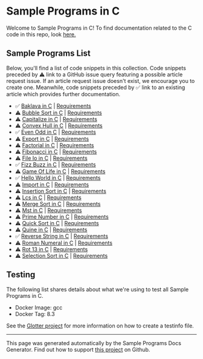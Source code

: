 # Sample Programs in C

Welcome to Sample Programs in C! To find documentation related to the C code in this repo, look [here.](https://sample-programs.therenegadecoder.com/languages/c)

## Sample Programs List

Below, you'll find a list of code snippets in this collection. Code snippets preceded by :warning: link to a GitHub issue query featuring a possible article request issue. If an article request issue doesn't exist, we encourage you to create one. Meanwhile, code snippets preceded by :white_check_mark: link to an existing article which provides further documentation.

- :white_check_mark: [Baklava in C](https://sample-programs.therenegadecoder.com/projects/baklava/c) | [Requirements](https://sample-programs.therenegadecoder.com/projects/baklava)
- :warning: [Bubble Sort in C](https://github.com//TheRenegadeCoder/sample-programs-website/issues?utf8=%E2%9C%93&q=is%3Aissue+is%3Aopen+bubble+sort+c) | [Requirements](https://sample-programs.therenegadecoder.com/projects/bubble-sort)
- :warning: [Capitalize in C](https://github.com//TheRenegadeCoder/sample-programs-website/issues?utf8=%E2%9C%93&q=is%3Aissue+is%3Aopen+capitalize+c) | [Requirements](https://sample-programs.therenegadecoder.com/projects/capitalize)
- :warning: [Convex Hull in C](https://github.com//TheRenegadeCoder/sample-programs-website/issues?utf8=%E2%9C%93&q=is%3Aissue+is%3Aopen+convex+hull+c) | [Requirements](https://sample-programs.therenegadecoder.com/projects/convex-hull)
- :white_check_mark: [Even Odd in C](https://sample-programs.therenegadecoder.com/projects/even-odd/c) | [Requirements](https://sample-programs.therenegadecoder.com/projects/even-odd)
- :warning: [Export in C](https://github.com//TheRenegadeCoder/sample-programs-website/issues?utf8=%E2%9C%93&q=is%3Aissue+is%3Aopen+export+c) | [Requirements](https://sample-programs.therenegadecoder.com/projects/import-export)
- :warning: [Factorial in C](https://github.com//TheRenegadeCoder/sample-programs-website/issues?utf8=%E2%9C%93&q=is%3Aissue+is%3Aopen+factorial+c) | [Requirements](https://sample-programs.therenegadecoder.com/projects/factorial)
- :warning: [Fibonacci in C](https://github.com//TheRenegadeCoder/sample-programs-website/issues?utf8=%E2%9C%93&q=is%3Aissue+is%3Aopen+fibonacci+c) | [Requirements](https://sample-programs.therenegadecoder.com/projects/fibonacci)
- :warning: [File Io in C](https://github.com//TheRenegadeCoder/sample-programs-website/issues?utf8=%E2%9C%93&q=is%3Aissue+is%3Aopen+file+io+c) | [Requirements](https://sample-programs.therenegadecoder.com/projects/file-io)
- :white_check_mark: [Fizz Buzz in C](https://sample-programs.therenegadecoder.com/projects/fizz-buzz/c) | [Requirements](https://sample-programs.therenegadecoder.com/projects/fizz-buzz)
- :warning: [Game Of Life in C](https://github.com//TheRenegadeCoder/sample-programs-website/issues?utf8=%E2%9C%93&q=is%3Aissue+is%3Aopen+game+of+life+c) | [Requirements](https://sample-programs.therenegadecoder.com/projects/game-of-life)
- :white_check_mark: [Hello World in C](https://sample-programs.therenegadecoder.com/projects/hello-world/c) | [Requirements](https://sample-programs.therenegadecoder.com/projects/hello-world)
- :warning: [Import in C](https://github.com//TheRenegadeCoder/sample-programs-website/issues?utf8=%E2%9C%93&q=is%3Aissue+is%3Aopen+import+c) | [Requirements](https://sample-programs.therenegadecoder.com/projects/import-export)
- :warning: [Insertion Sort in C](https://github.com//TheRenegadeCoder/sample-programs-website/issues?utf8=%E2%9C%93&q=is%3Aissue+is%3Aopen+insertion+sort+c) | [Requirements](https://sample-programs.therenegadecoder.com/projects/insertion-sort)
- :warning: [Lcs in C](https://github.com//TheRenegadeCoder/sample-programs-website/issues?utf8=%E2%9C%93&q=is%3Aissue+is%3Aopen+lcs+c) | [Requirements](https://sample-programs.therenegadecoder.com/projects/lcs)
- :warning: [Merge Sort in C](https://github.com//TheRenegadeCoder/sample-programs-website/issues?utf8=%E2%9C%93&q=is%3Aissue+is%3Aopen+merge+sort+c) | [Requirements](https://sample-programs.therenegadecoder.com/projects/merge-sort)
- :warning: [Mst in C](https://github.com//TheRenegadeCoder/sample-programs-website/issues?utf8=%E2%9C%93&q=is%3Aissue+is%3Aopen+mst+c) | [Requirements](https://sample-programs.therenegadecoder.com/projects/mst)
- :warning: [Prime Number in C](https://github.com//TheRenegadeCoder/sample-programs-website/issues?utf8=%E2%9C%93&q=is%3Aissue+is%3Aopen+prime+number+c) | [Requirements](https://sample-programs.therenegadecoder.com/projects/prime-number)
- :warning: [Quick Sort in C](https://github.com//TheRenegadeCoder/sample-programs-website/issues?utf8=%E2%9C%93&q=is%3Aissue+is%3Aopen+quick+sort+c) | [Requirements](https://sample-programs.therenegadecoder.com/projects/quick-sort)
- :warning: [Quine in C](https://github.com//TheRenegadeCoder/sample-programs-website/issues?utf8=%E2%9C%93&q=is%3Aissue+is%3Aopen+quine+c) | [Requirements](https://sample-programs.therenegadecoder.com/projects/quine)
- :white_check_mark: [Reverse String in C](https://sample-programs.therenegadecoder.com/projects/reverse-string/c) | [Requirements](https://sample-programs.therenegadecoder.com/projects/reverse-string)
- :warning: [Roman Numeral in C](https://github.com//TheRenegadeCoder/sample-programs-website/issues?utf8=%E2%9C%93&q=is%3Aissue+is%3Aopen+roman+numeral+c) | [Requirements](https://sample-programs.therenegadecoder.com/projects/roman-numeral)
- :warning: [Rot 13 in C](https://github.com//TheRenegadeCoder/sample-programs-website/issues?utf8=%E2%9C%93&q=is%3Aissue+is%3Aopen+rot+13+c) | [Requirements](https://sample-programs.therenegadecoder.com/projects/rot-13)
- :warning: [Selection Sort in C](https://github.com//TheRenegadeCoder/sample-programs-website/issues?utf8=%E2%9C%93&q=is%3Aissue+is%3Aopen+selection+sort+c) | [Requirements](https://sample-programs.therenegadecoder.com/projects/selection-sort)

## Testing

The following list shares details about what we're using to test all Sample Programs in C.

- Docker Image: gcc
- Docker Tag: 8.3

See the [Glotter project](https://github.com/auroq/glotter) for more information on how to create a testinfo file.

---

This page was generated automatically by the Sample Programs Docs Generator. Find out how to support [this project](https://github.com/TheRenegadeCoder/sample-programs-docs-generator) on Github.